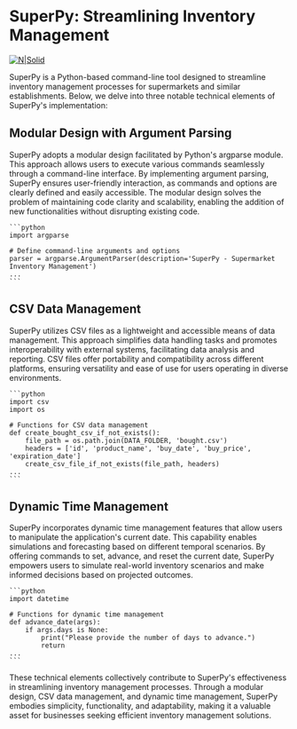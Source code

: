 # SuperPy: Streamlining Inventory Management

[![N|Solid](https://cldup.com/dTxpPi9lDf.thumb.png)](https://nodesource.com/products/nsolid)

SuperPy is a Python-based command-line tool designed to streamline inventory management processes for supermarkets and similar establishments. Below, we delve into three notable technical elements of SuperPy's implementation:

## Modular Design with Argument Parsing

SuperPy adopts a modular design facilitated by Python's argparse module. This approach allows users to execute various commands seamlessly through a command-line interface. By implementing argument parsing, SuperPy ensures user-friendly interaction, as commands and options are clearly defined and easily accessible. The modular design solves the problem of maintaining code clarity and scalability, enabling the addition of new functionalities without disrupting existing code.

    ```python
    import argparse

    # Define command-line arguments and options
    parser = argparse.ArgumentParser(description='SuperPy - Supermarket Inventory Management')
    ...
    ```

## CSV Data Management

SuperPy utilizes CSV files as a lightweight and accessible means of data management. This approach simplifies data handling tasks and promotes interoperability with external systems, facilitating data analysis and reporting. CSV files offer portability and compatibility across different platforms, ensuring versatility and ease of use for users operating in diverse environments.

    ```python
    import csv
    import os

    # Functions for CSV data management
    def create_bought_csv_if_not_exists():
        file_path = os.path.join(DATA_FOLDER, 'bought.csv')
        headers = ['id', 'product_name', 'buy_date', 'buy_price', 'expiration_date']
        create_csv_file_if_not_exists(file_path, headers)
    ...
    ```

## Dynamic Time Management

SuperPy incorporates dynamic time management features that allow users to manipulate the application's current date. This capability enables simulations and forecasting based on different temporal scenarios. By offering commands to set, advance, and reset the current date, SuperPy empowers users to simulate real-world inventory scenarios and make informed decisions based on projected outcomes.

    ```python
    import datetime

    # Functions for dynamic time management
    def advance_date(args):
        if args.days is None:
            print("Please provide the number of days to advance.")
            return
    ...
    ```

These technical elements collectively contribute to SuperPy's effectiveness in streamlining inventory management processes. Through a modular design, CSV data management, and dynamic time management, SuperPy embodies simplicity, functionality, and adaptability, making it a valuable asset for businesses seeking efficient inventory management solutions.
